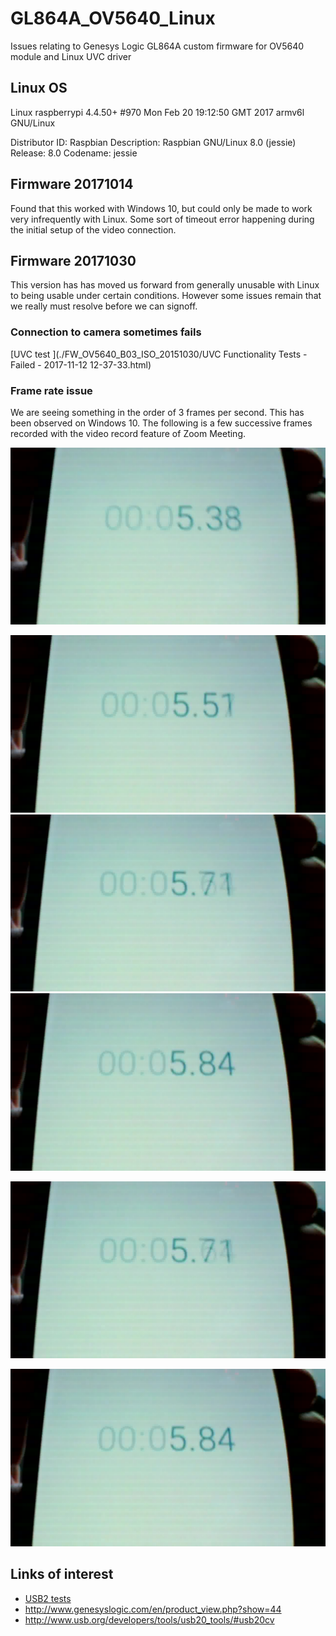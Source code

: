 # GL864A_OV5640_Linux
Issues relating to Genesys Logic GL864A custom firmware for OV5640 module and Linux UVC driver

## Linux OS

Linux raspberrypi 4.4.50+ #970 Mon Feb 20 19:12:50 GMT 2017 armv6l GNU/Linux


Distributor ID:	Raspbian
Description:	Raspbian GNU/Linux 8.0 (jessie)
Release:	8.0
Codename:	jessie

## Firmware 20171014

Found that this worked with Windows 10, but could only be made to work
very infrequently with Linux. Some sort of timeout error happening during
the initial setup of the video connection.

## Firmware 20171030

This version has has moved us forward from generally unusable with Linux
to being usable under certain conditions. However some issues remain that
we really must resolve before we can signoff.

### Connection to camera sometimes fails

[UVC test ](./FW_OV5640_B03_ISO_20151030/UVC Functionality Tests - Failed - 2017-11-12 12-37-33.html)


### Frame rate issue

We are seeing something in the order of 3 frames per second. This has been
observed on Windows 10. The following is a few successive frames recorded
with the video record feature of Zoom Meeting.

![](./FW_OV5640_B03_ISO_20151030/f010.jpg)

![](./FW_OV5640_B03_ISO_20151030/f011.jpg)
![](./FW_OV5640_B03_ISO_20151030/f012.jpg)
![](./FW_OV5640_B03_ISO_20151030/f013.jpg)


![](./FW_OV5640_B03_ISO_20151030/f012.jpg)

![](./FW_OV5640_B03_ISO_20151030/f013.jpg)


## Links of interest

* [USB2 tests](http://www.usb.org/developers/tools/usb20_tools/#usb20cv)
* http://www.genesyslogic.com/en/product_view.php?show=44
* http://www.usb.org/developers/tools/usb20_tools/#usb20cv

